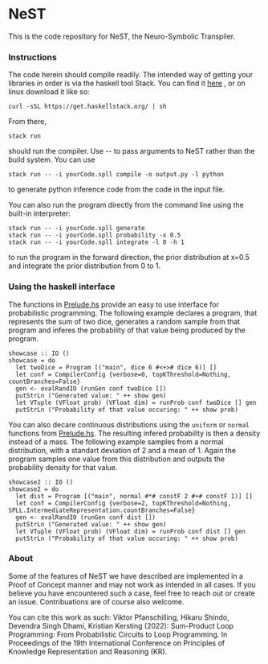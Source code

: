 # NeST

This is the code repository for NeST, the Neuro-Symbolic Transpiler.

### Instructions

The code herein should compile readily. The intended way of getting your libraries in order is via the haskell tool Stack. You can find it [here](https://docs.haskellstack.org/en/stable/) , or on linux download it like so:

```
curl -sSL https://get.haskellstack.org/ | sh
```

From there,
```
stack run
```
should run the compiler. Use -- to pass arguments to NeST rather than the build system. You can use

```
stack run -- -i yourCode.spll compile -o output.py -l python
```
to generate python inference code from the code in the input file. 

You can also run the program directly from the command line using the built-in interpreter:

```
stack run -- -i yourCode.spll generate
stack run -- -i yourCode.spll probability -x 0.5
stack run -- -i yourCode.spll integrate -l 0 -h 1
```

to run the program in the forward direction, the prior distribution at x=0.5 and integrate the prior distribution from 0 to 1.

### Using the haskell interface

The functions in [Prelude.hs](src/SPLL/Prelude.hs) provide an easy to use interface for probabilistic programming. The following example declares a program, that represents the sum of two dice, generates a random sample from that program and inferes the probability of that value being produced by the program.

```
showcase :: IO ()
showcase = do
  let twoDice = Program [("main", dice 6 #<+># dice 6)] []
  let conf = CompilerConfig {verbose=0, topKThreshold=Nothing, countBranches=False}
  gen <- evalRandIO (runGen conf twoDice [])
  putStrLn ("Generated value: " ++ show gen)
  let VTuple (VFloat prob) (VFloat dim) = runProb conf twoDice [] gen
  putStrLn ("Probability of that value occuring: " ++ show prob)
```

You can also decare continuous distributions using the ```uniform``` or ```normal``` functions from [Prelude.hs](src/SPLL/Prelude.hs). The resulting infered probability is then a density instead of a mass. The following example samples from a normal distribution, with a standart deviation of 2 and a mean of 1. Again the program samples one value from this distribution and outputs the probability density for that value.

```
showcase2 :: IO ()
showcase2 = do
  let dist = Program [("main", normal #*# constF 2 #+# constF 1)] []
  let conf = CompilerConfig {verbose=2, topKThreshold=Nothing, SPLL.IntermediateRepresentation.countBranches=False}
  gen <- evalRandIO (runGen conf dist [])
  putStrLn ("Generated value: " ++ show gen)
  let VTuple (VFloat prob) (VFloat dim) = runProb conf dist [] gen
  putStrLn ("Probability of that value occuring: " ++ show prob)
```

### About

Some of the features of NeST we have described are implemented in a Proof of Concept manner and may not work as intended in all cases. If you believe you have encountered such a case, feel free to reach out or create an issue. Contribuations are of course also welcome.

You can cite this work as such: Viktor Pfanschilling, Hikaru Shindo, Devendra Singh Dhami, Kristian Kersting (2022): Sum-Product Loop Programming: From Probabilistic Circuits to Loop Programming. In Proceedings of the 19th International Conference on Principles of Knowledge Representation and Reasoning (KR).
